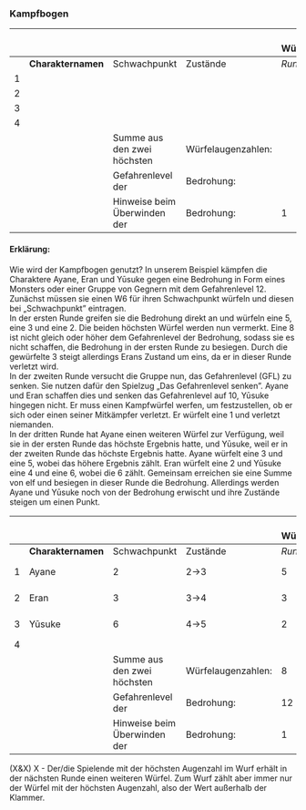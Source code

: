 ### Kampfbogen

|      |                    |                              |                    | Höchste Würfelaugenzahl |      |      |      |      |      |
| ---- | ------------------ | ---------------------------- | ------------------ | ----------------------- | ---- | ---- | ---- | ---- | ---- |
|      | **Charakternamen** | Schwachpunkt                 | Zustände           | *Runde 1*               | *2*  | *3*  | *4*  | *5*  | *6*  |
| 1    |                    |                              |                    |                         |      |      |      |      |      |
| 2    |                    |                              |                    |                         |      |      |      |      |      |
| 3    |                    |                              |                    |                         |      |      |      |      |      |
| 4    |                    |                              |                    |                         |      |      |      |      |      |
|      |                    | Summe aus den zwei höchsten  | Würfelaugenzahlen: |                         |      |      |      |      |      |
|      |                    | Gefahrenlevel der            | Bedrohung:         |                         |      |      |      |      |      |
|      |                    | Hinweise beim Überwinden der | Bedrohung:         | 1                       | 2    | 3    | 3    | 3    | 3    |

#### Erklärung:

Wie wird der Kampfbogen genutzt? In unserem Beispiel kämpfen die Charaktere Ayane, Eran und Yūsuke gegen eine Bedrohung in Form eines Monsters oder einer Gruppe von Gegnern mit dem Gefahrenlevel 12. Zunächst müssen sie einen W6 für ihren Schwachpunkt würfeln und diesen bei „Schwachpunkt” eintragen.  
In der ersten Runde greifen sie die Bedrohung direkt an und würfeln eine 5, eine 3 und eine 2. Die beiden höchsten Würfel werden nun vermerkt. Eine 8 ist nicht gleich oder höher dem Gefahrenlevel der Bedrohung, sodass sie es nicht schaffen, die Bedrohung in der ersten Runde zu besiegen. Durch die gewürfelte 3 steigt allerdings Erans Zustand um eins, da er in dieser Runde verletzt wird.  
In der zweiten Runde versucht die Gruppe nun, das Gefahrenlevel (GFL) zu senken. Sie nutzen dafür den Spielzug „Das Gefahrenlevel senken”. Ayane und Eran schaffen dies und senken das Gefahrenlevel auf 10, Yūsuke hingegen nicht. Er muss einen Kampfwürfel werfen, um festzustellen, ob er sich oder einen seiner Mitkämpfer verletzt. Er würfelt eine 1 und verletzt niemanden.  
In der dritten Runde hat Ayane einen weiteren Würfel zur Verfügung, weil sie in der ersten Runde das höchste Ergebnis hatte, und Yūsuke, weil er in der zweiten Runde das höchste Ergebnis hatte. Ayane würfelt eine 3 und eine 5, wobei das höhere Ergebnis zählt. Eran würfelt eine 2 und Yūsuke eine 4 und eine 6, wobei die 6 zählt. Gemeinsam erreichen sie eine Summe von elf und besiegen in dieser Runde die Bedrohung. Allerdings werden Ayane und Yūsuke noch von der Bedrohung erwischt und ihre Zustände steigen um einen Punkt.

|      |                    |                              |                    | Höchste Würfelaugenzahl |        |         |      |      |      |
| ---- | ------------------ | ---------------------------- | ------------------ | ----------------------- | ------ | ------- | ---- | ---- | ---- |
|      | **Charakternamen** | Schwachpunkt                 | Zustände           | *Runde 1*               | *2*    | *3*     | *4*  | *5*  | *6*  |
| 1    | Ayane              | 2                            | 2->3               | 5                       | GFL -1 | (3&5) 5 |      |      |      |
| 2    | Eran               | 3                            | 3->4               | 3                       | GFL -1 | 2       |      |      |      |
| 3    | Yūsuke             | 6                            | 4->5               | 2                       | 1      | (4&6) 6 |      |      |      |
| 4    |                    |                              |                    |                         |        |         |      |      |      |
|      |                    | Summe aus den zwei höchsten  | Würfelaugenzahlen: | 8                       | 10     | 11      |      |      |      |
|      |                    | Gefahrenlevel der            | Bedrohung:         | 12                      | 10     | 10      |      |      |      |
|      |                    | Hinweise beim Überwinden der | Bedrohung:         | 1                       | 2      | 3       | 3    | 3    | 3    |

(X&X) X - Der/die Spielende mit der höchsten Augenzahl im Wurf erhält in der nächsten Runde einen weiteren Würfel. Zum Wurf zählt aber immer nur der Würfel mit der höchsten Augenzahl, also der Wert außerhalb der Klammer.
